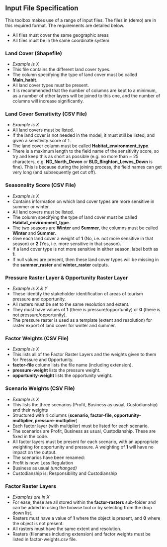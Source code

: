 ## Input File Specification

This toolbox makes use of a range of input files. The files in (demo) are in this required format. The requirements are detailed below.

- All files must cover the same geographic areas
- All files must be in the same coordinate system 

### Land Cover (Shapefile)
- *Example is X*
- This file contains the different land cover types. 
- The column specifying the type of land cover must be called **Main_habit**. 
- All land cover types must be present. 
- It is recommended that the number of columns are kept to a minimum, as a number of other layers will be joined to this one, and the number of columns will increase significantly. 

### Land Cover Sensitivity (CSV File)
- *Example is X*
- All land covers must be listed.
- If the land cover is not needed in the model, it must still be listed, and given a senstivity score of 1. 
- The land cover column must be called **Habitat_environment_type**. 
- There is a maximum length to the field name of the sensitivity score, so try and keep this as short as possible (e.g. no more than ~ 25 characters, e.g. **ND_North_Devon** or **BLD_Birghton_Lewes_Down** is fine). This is because during the joining process, the field names can get very long (and subsequently get cut off). 

### Seasonality Score (CSV File)
- *Example is X*
- Contains information on which land cover types are more sensitive in summer or winter. 
- All land covers must be listed.
- The column specifying the type of land cover must be called **Habitat_environment_type**. 
- The two seasons are **Winter** and **Summer**, the columns must be called **Winter** and **Summer**. 
- Give each land cover a weight of **1** (No, i.e. not more sensitive in that season) or **2** (Yes, i.e. more sensitive in that season). 
- If a land cover type is not more sensitive in either season, label both as **1**. 
- If null values are present, then these land cover types will be missing in the **summer_raster** and **winter_raster** outputs. 

### Pressure Raster Layer & Opportunity Raster Layer
- *Example is X & Y*
- These identify the stakeholder identification of areas of tourism pressure and opportunity. 
- All rasters must be set to the same resolution and extent. 
- They must have values of **1** (there is pressure/opportunity) or **0** (there is not pressure/opportunity). 
- The pressure raster is used as a template (extent and resolution) for raster export of land cover for winter and summer. 

### Factor Weights (CSV File)
- *Example is X*
- This lists all of the Factor Raster Layers and the weights given to them for Pressure and Opportunity. 
- **factor-file** column lists the file name (including extension). 
- **pressure-weight** lists the pressure weight. 
- **opportunity-weight** lists the opportunity weight. 

### Scenario Weights (CSV File)
- *Example is X*
- This lists the three scenarios (Profit, Business as usual, Custodianship) and their weights
- Structured with 4 columns (**scenario, factor-file, opportunity-multiplier, pressure-multiplier**)
- Each factor layer (with multiplier) must be listed for each scenario. 
- The scenarios are Profit, Business as usual, Custodianship. These are fixed in the code. 
- All factor layers must be present for each scenario, with an appropriate weighting for opportunity and pressure. A weighting of **1** will have no impact on the output. 
- The scenarios have been renamed:
- Profit is now: Less Regulation
- Business as usual *(unchanged)*
- Custodianship is: Responsibility and Custodianship


### Factor Raster Layers
- *Examples are in X*
- For ease, these are all stored within the **factor-rasters** sub-folder and can be added in using the browse tool or by selecting from the drop down list. 
- Rasters must have a value of **1** where the object is present, and **0** where the object is not present. 
- All rasters must have the same extent and resolution. 
- Rasters (filenames including extension) and factor weights must be listed in factor-weights.csv file. 